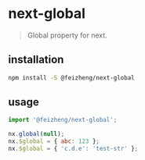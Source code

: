 # next-global
> Global property for next.

## installation
```bash
npm install -S @feizheng/next-global
```

## usage
```js
import '@feizheng/next-global';

nx.global(null);
nx.$global = { abc: 123 };
nx.$global = { 'c.d.e': 'test-str' };
```
